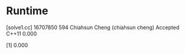 # Runtime

[solve1.cc]
16707850    594 Chiahsun Cheng (chiahsun cheng)   Accepted  C++11   0.000

[1] 0.000
